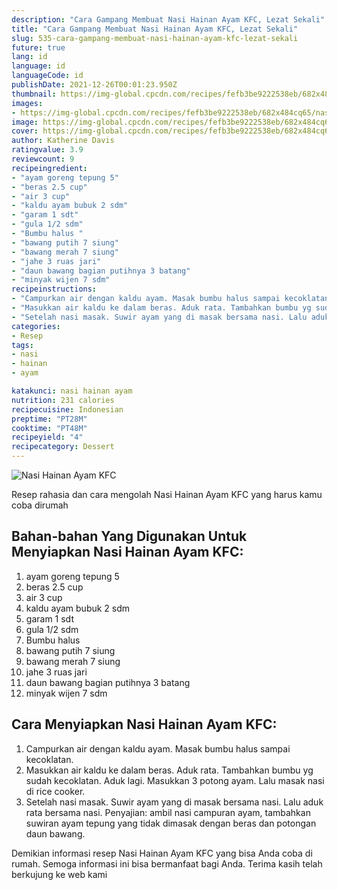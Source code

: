 ```yaml
---
description: "Cara Gampang Membuat Nasi Hainan Ayam KFC, Lezat Sekali"
title: "Cara Gampang Membuat Nasi Hainan Ayam KFC, Lezat Sekali"
slug: 535-cara-gampang-membuat-nasi-hainan-ayam-kfc-lezat-sekali
future: true
lang: id
language: id
languageCode: id
publishDate: 2021-12-26T00:01:23.950Z 
thumbnail: https://img-global.cpcdn.com/recipes/fefb3be9222538eb/682x484cq65/nasi-hainan-ayam-kfc-foto-resep-utama.png
images:
- https://img-global.cpcdn.com/recipes/fefb3be9222538eb/682x484cq65/nasi-hainan-ayam-kfc-foto-resep-utama.png
image: https://img-global.cpcdn.com/recipes/fefb3be9222538eb/682x484cq65/nasi-hainan-ayam-kfc-foto-resep-utama.png
cover: https://img-global.cpcdn.com/recipes/fefb3be9222538eb/682x484cq65/nasi-hainan-ayam-kfc-foto-resep-utama.png
author: Katherine Davis
ratingvalue: 3.9
reviewcount: 9
recipeingredient:
- "ayam goreng tepung 5"
- "beras 2.5 cup"
- "air 3 cup"
- "kaldu ayam bubuk 2 sdm"
- "garam 1 sdt"
- "gula 1/2 sdm"
- "Bumbu halus "
- "bawang putih 7 siung"
- "bawang merah 7 siung"
- "jahe 3 ruas jari"
- "daun bawang bagian putihnya 3 batang"
- "minyak wijen 7 sdm"
recipeinstructions:
- "Campurkan air dengan kaldu ayam. Masak bumbu halus sampai kecoklatan."
- "Masukkan air kaldu ke dalam beras. Aduk rata. Tambahkan bumbu yg sudah kecoklatan. Aduk lagi. Masukkan 3 potong ayam. Lalu masak nasi di rice cooker."
- "Setelah nasi masak. Suwir ayam yang di masak bersama nasi. Lalu aduk rata bersama nasi. Penyajian: ambil nasi campuran ayam, tambahkan suwiran ayam tepung yang tidak dimasak dengan beras dan potongan daun bawang."
categories:
- Resep
tags:
- nasi
- hainan
- ayam

katakunci: nasi hainan ayam 
nutrition: 231 calories
recipecuisine: Indonesian
preptime: "PT28M"
cooktime: "PT48M"
recipeyield: "4"
recipecategory: Dessert
---
```



![Nasi Hainan Ayam KFC](https://img-global.cpcdn.com/recipes/fefb3be9222538eb/682x484cq65/nasi-hainan-ayam-kfc-foto-resep-utama.png)

Resep rahasia dan cara mengolah  Nasi Hainan Ayam KFC yang harus kamu coba dirumah

<!--inarticleads1-->

## Bahan-bahan Yang Digunakan Untuk Menyiapkan Nasi Hainan Ayam KFC:

1. ayam goreng tepung 5
1. beras 2.5 cup
1. air 3 cup
1. kaldu ayam bubuk 2 sdm
1. garam 1 sdt
1. gula 1/2 sdm
1. Bumbu halus 
1. bawang putih 7 siung
1. bawang merah 7 siung
1. jahe 3 ruas jari
1. daun bawang bagian putihnya 3 batang
1. minyak wijen 7 sdm



<!--inarticleads2-->

## Cara Menyiapkan Nasi Hainan Ayam KFC:

1. Campurkan air dengan kaldu ayam. Masak bumbu halus sampai kecoklatan.
1. Masukkan air kaldu ke dalam beras. Aduk rata. Tambahkan bumbu yg sudah kecoklatan. Aduk lagi. Masukkan 3 potong ayam. Lalu masak nasi di rice cooker.
1. Setelah nasi masak. Suwir ayam yang di masak bersama nasi. Lalu aduk rata bersama nasi. Penyajian: ambil nasi campuran ayam, tambahkan suwiran ayam tepung yang tidak dimasak dengan beras dan potongan daun bawang.




Demikian informasi  resep Nasi Hainan Ayam KFC   yang bisa Anda coba di rumah. Semoga informasi ini bisa bermanfaat bagi Anda. Terima kasih telah berkujung ke web kami
